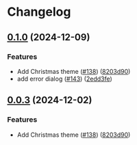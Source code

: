 # Changelog

## [0.1.0](https://github.com/muxinc/player.style/compare/@player.style/x-mas@0.0.3...@player.style/x-mas@0.1.0) (2024-12-09)


### Features

* Add Christmas theme ([#138](https://github.com/muxinc/player.style/issues/138)) ([8203d90](https://github.com/muxinc/player.style/commit/8203d904e485c122f012b368ec11a625db0d6e97))
* add error dialog ([#143](https://github.com/muxinc/player.style/issues/143)) ([2edd3fe](https://github.com/muxinc/player.style/commit/2edd3fec8b54d187c45dd88d13ac73a3b616c373))

## [0.0.3](https://github.com/muxinc/player.style/compare/@player.style/x-mas-v0.0.2...@player.style/x-mas@0.0.3) (2024-12-02)


### Features

* Add Christmas theme ([#138](https://github.com/muxinc/player.style/issues/138)) ([8203d90](https://github.com/muxinc/player.style/commit/8203d904e485c122f012b368ec11a625db0d6e97))
